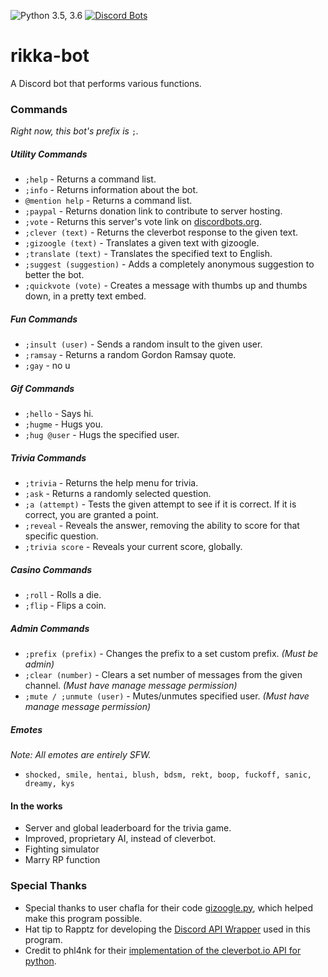 ![Python 3.5, 3.6](https://img.shields.io/badge/python-3.5%2C%203.6-blue.svg) [![Discord Bots](https://discordbots.org/api/widget/status/430482288053059584.svg)](https://discordbots.org/bot/430482288053059584)
# rikka-bot

A Discord bot that performs various functions.

### Commands
*Right now, this bot's prefix is* `;`*.*

##### Utility Commands
- `;help` - Returns a command list.
- `;info` - Returns information about the bot.
- `@mention help` - Returns a command list.
- `;paypal` - Returns donation link to contribute to server hosting.
- `;vote` - Returns this server's vote link on [discordbots.org](discordbots.org).
- `;clever (text)` - Returns the cleverbot response to the given text.
- `;gizoogle (text)` - Translates a given text with gizoogle.
- `;translate (text)` - Translates the specified text to English.
- `;suggest (suggestion)` - Adds a completely anonymous suggestion to better the bot.
- `;quickvote (vote)` - Creates a message with thumbs up and thumbs down, in a pretty text embed.

##### Fun Commands
- `;insult (user)` - Sends a random insult to the given user.
- `;ramsay` - Returns a random Gordon Ramsay quote.
- `;gay` - no u

##### Gif Commands
- `;hello` - Says hi.
- `;hugme` - Hugs you.
- `;hug @user` - Hugs the specified user.

##### Trivia Commands
- `;trivia` - Returns the help menu for trivia.
- `;ask` - Returns a randomly selected question.
- `;a (attempt)` - Tests the given attempt to see if it is correct. If it is correct, you are granted a point.
- `;reveal` - Reveals the answer, removing the ability to score for that specific question.
- `;trivia score` - Reveals your current score, globally.

##### Casino Commands
- `;roll` - Rolls a die.
- `;flip` - Flips a coin.

##### Admin Commands
- `;prefix (prefix)` - Changes the prefix to a set custom prefix. *(Must be admin)*
- `;clear (number)` - Clears a set number of messages from the given channel. *(Must have manage message permission)*
- `;mute / ;unmute (user)` - Mutes/unmutes specified user. *(Must have manage message permission)*


##### Emotes
*Note: All emotes are entirely SFW.*
- `shocked, smile, hentai, blush, bdsm, rekt, boop, fuckoff, sanic, dreamy, kys`

#### In the works
- Server and global leaderboard for the trivia game.
- Improved, proprietary AI, instead of cleverbot.
- Fighting simulator
- Marry RP function

### Special Thanks
- Special thanks to user chafla for their code [gizoogle.py](https://github.com/Rapptz/discord.py/tree/rewrite), which helped make this program possible.
- Hat tip to Rapptz for developing the [Discord API Wrapper](https://github.com/Rapptz/discord.py) used in this program.
- Credit to phl4nk for their [implementation of the cleverbot.io API for python](https://github.com/phl4nk/CleverApi).
